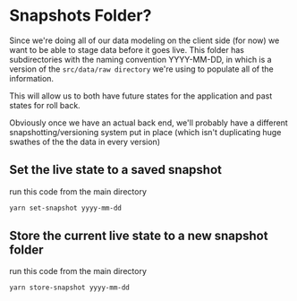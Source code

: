 # Snapshots Folder?
Since we're doing all of our data modeling on the client side (for now) we want to be able to stage data before it goes live. This folder has subdirectories with the naming convention YYYY-MM-DD, in which is a version of the `src/data/raw directory` we're using to populate all of the information.

This will allow us to both have future states for the application and past states for roll back.

Obviously once we have an actual back end, we'll probably have a different snapshotting/versioning system put in place (which isn't duplicating huge swathes of the the data in every version)


## Set the live state to a saved snapshot
run this code from the main directory
```bash
yarn set-snapshot yyyy-mm-dd
```

## Store the current live state to a new snapshot folder
run this code from the main directory
```bash
yarn store-snapshot yyyy-mm-dd
```
